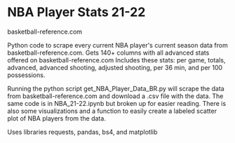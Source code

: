 # NBA Player Stats 21-22
basketball-reference.com

Python code to scrape every current NBA player's current season data from basketball-reference.com. 
Gets 140+ columns with all advanced stats offered on basketball-reference.com
Includes these stats: per game, totals, advanced, advanced shooting, adjusted shooting, per 36 min, and per 100 possessions.

Running the python script get_NBA_Player_Data_BR.py will scrape the data from basketball-reference.com and download a .csv file with the data.
The same code is in NBA_21-22.ipynb but broken up for easier reading. There is also some visualizations and a function to easily create a labeled scatter plot of NBA players from the data.

Uses libraries requests, pandas, bs4, and matplotlib
